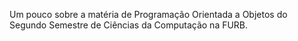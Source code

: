 Um pouco sobre a matéria de Programação Orientada a Objetos do Segundo Semestre de Ciências da Computação na FURB.
